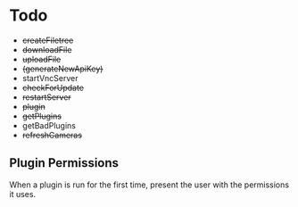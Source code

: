 Todo
=====
* ~~createFiletree~~
* ~~downloadFile~~
* ~~uploadFile~~
* ~~(generateNewApiKey)~~
* startVncServer
* ~~checkForUpdate~~
* ~~restartServer~~
* ~~plugin~~
* ~~getPlugins~~
* getBadPlugins
* ~~refreshCameras~~

Plugin Permissions
------

When a plugin is run for the first time, present the user with the permissions it uses.